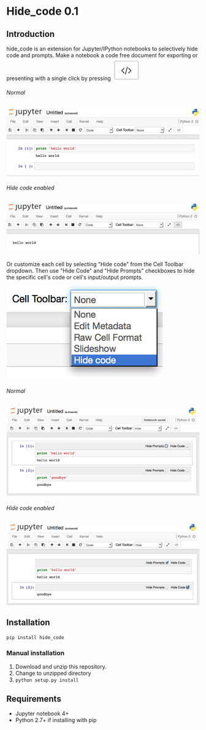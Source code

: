 # Hide_code 0.1

## Introduction
hide_code is an extension for Jupyter/IPython notebooks to selectively hide code and prompts. Make a notebook a code free document for exporting or presenting with a single click by pressing ![hide_code toggle](/images/button.png)

###### Normal
![image1.1](/images/1.1.png)

###### Hide code enabled
![image1.2](/images/1.2.png)

Or customize each cell by selecting "Hide code" from the Cell Toolbar dropdown. Then use "Hide Code" and "Hide Prompts" checkboxes to hide the specific cell's code or cell's input/output prompts.

![image2](/images/2.png)

###### Normal
![image3.q](/images/3.1.png)

###### Hide code enabled
![image3.2](/images/3.2.png)

## Installation
`pip install hide_code`

### Manual installation
1. Download and unzip this repository.
2. Change to unzipped directory 
3. `python setup.py install`

## Requirements
* Jupyter notebook 4+
* Python 2.7+ if installing with pip
